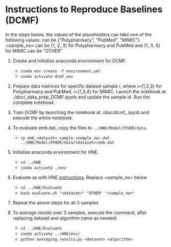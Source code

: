 # Instructions to Reproduce Baselines (DCMF)

In the steps below, the values of the placeholders can take one of the following values:
<dataset> can be {"Polypharmacy", "PubMed", "MIMIC"}
<sample_no> can be {1, 2, 3} for Polypharmacy and PubMed and {1, 3, 4} for MIMIC
<algorithm> can be "OTHER"

1. Create and initialise anaconda environment for DCMF.
    - `conda env create -f environment.yml`
    - `conda activate dcmf_env`

2. Prepare data matrices for specific dataset sample i, where i={1,2,3} for Polypharmacy and PubMed, i={1,3,4} for MIMIC. Launch the notebook at ./doc/<dataset>_data_prep_DCMF.ipynb and update the sample id. Run the complete notebook.

3. Train DCMF by launching the notebook at ./doc/dcmf_<dataset>.ipynb and execute the entire notebook.

3. To evaluate emb.dat, copy the files to `../HNE/Model/OTHER/data`.
    - `cp emb_<dataset>_sample_<sample_no>.dat ../HNE/Model/OTHER/data/<dataset>/emb.dat`

4. Initialise anaconda environment for HNE.
    - `cd ../HNE`
    - `conda activate ./env`

5. Evaluate as with HNE [instructions](https://github.com/yangji9181/HNE/tree/0966fbb521652e1cba7a57b5b29bf81d17fec380/Evaluate). Replace <sample_no> below
    - `cd ../HNE/Evaluate`
    - `bash evaluate.sh "<dataset>" "OTHER" "<sample_no>"`

6. Repeat the above steps for all 3 samples

7. To average results over 3 samples, execute the command, after replacing dataset and algorithm name as needed:
    - `cd ../HNE/Evaluate`
    - `conda activate ../HNE/env/`
    - `python averaging_results.py <dataset> <algorithm>`
